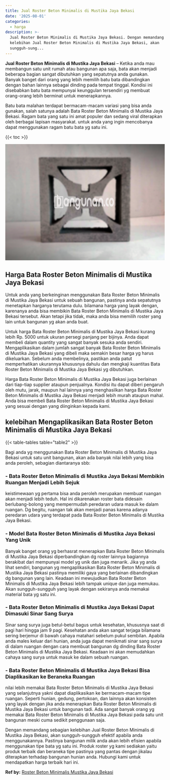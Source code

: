 ```yaml
---
title: Jual Roster Beton Minimalis di Mustika Jaya Bekasi
date: '2025-08-01'
categories:
  - harga
description: >-
  Jual Roster Beton Minimalis di Mustika Jaya Bekasi. Dengan memandang sebagian
  kelebihan Jual Roster Beton Minimalis di Mustika Jaya Bekasi, akan
  sungguh-sung...
---
```


**Jual Roster Beton Minimalis di Mustika Jaya Bekasi** – Ketika anda mau membangun satu unit rumah atau bangunan apa saja, bata akan menjadi beberapa bagian sangat dibutuhkan yang sepatutnya anda gunakan. Banyak banget dari orang yang lebih memilih batu bata dibandingkan dengan bahan lainnya sebagai dinding pada tempat tinggal. Kondisi ini disebabkan batu bata mempunyai keunggulan tersendiri yg membuat orang-orang lebih berminat untuk menerapkannya.

Batu bata malahan terdapat bermacam-macam variasi yang bisa anda gunakan, salah satunya adalah Bata Roster Beton Minimalis di Mustika Jaya Bekasi. Ragam bata yang satu ini amat populer dan sedang viral diterapkan oleh berbagai lapisan masyarakat. untuk anda yang ingin mencobanya dapat menggunakan ragam batu bata yg satu ini.

{{< toc >}}

![Jual Roster Beton Minimalis di Mustika Jaya Bekasi](/images/bata-roster-minimalis-26.png)

## Harga Bata Roster Beton Minimalis di Mustika Jaya Bekasi

Untuk anda yang berkeinginan menggunakan Bata Roster Beton Minimalis di Mustika Jaya Bekasi untuk sebuah bangunan, pastinya anda sepatutnya menetapkan harganya terutama dulu. bilamana harga yang layak dengan, karenanya anda bisa membikin Bata Roster Beton Minimalis di Mustika Jaya Bekasi tersebut. Akan tetapi jika tidak, maka anda bisa memilih roster yang lain untuk bangunan yg akan anda buat.

Untuk harga Bata Roster Beton Minimalis di Mustika Jaya Bekasi kurang lebih Rp. 5000 untuk ukuran persegi panjang per bijinya. Anda dapat membeli dalam quantity yang sangat banyak sesuka anda sendiri. Mengaplikasikan dalam jumlah sangat banyak Bata Roster Beton Minimalis di Mustika Jaya Bekasi yang dibeli maka semakin besar harga yg harus dikeluarkan. Sebelum anda membelinya, pastikan anda patut memperhatikan ukurannya khususnya dahulu dan mengkaji kuantitas Bata Roster Beton Minimalis di Mustika Jaya Bekasi yg dibutuhkan.

Harga Bata Roster Beton Minimalis di Mustika Jaya Bekasi juga berlainan dari tiap-tiap supplier ataupun penjualnya. Kondisi itu dapat diberi pengaruh oleh mutu, jarak, maupun hal lainnya yang menghasilkan harga Bata Roster Beton Minimalis di Mustika Jaya Bekasi menjadi lebih murah ataupun mahal. Anda bisa membeli Bata Roster Beton Minimalis di Mustika Jaya Bekasi yang sesuai dengan yang diinginkan kepada kami.

## kelebihan Mengaplikasikan Bata Roster Beton Minimalis di Mustika Jaya Bekasi

{{< table-tables table="table2" >}}

Bagi anda yg menggunakan Bata Roster Beton Minimalis di Mustika Jaya Bekasi untuk satu unit bangunan, akan ada banyak nilai lebih yang bisa anda peroleh, sebagian diantaranya sbb:

### \- Bata Roster Beton Minimalis di Mustika Jaya Bekasi Membikin Ruangan Menjadi Lebih Sejuk

keistimewaan yg pertama bisa anda peroleh merupakan membuat ruangan akan menjadi lebih teduh. Hal ini dikarenakan roster bata didesain berlubang-bolong yang mempermudah peredaran udara masuk ke dalam ruangan. Dg begitu, ruangan tak akan menjadi panas karena adanya peredaran udara yang terdapat pada Bata Roster Beton Minimalis di Mustika Jaya Bekasi.

### \- Model Bata Roster Beton Minimalis di Mustika Jaya Bekasi Yang Unik

Banyak banget orang yg berhasrat menerapkan Bata Roster Beton Minimalis di Mustika Jaya Bekasi diperbandingkan dg roster lainnya bagiannya berakibat dari mempunyai model yg unik dan juga menarik. Jika yg anda lihat sendiri, bangunan yg mengaplikasikan Bata Roster Beton Minimalis di Mustika Jaya Bekasi pastinya memiliki gaya yang berlainan dibandingkan dg bangunan yang lain. Keadaan ini mewujudkan Bata Roster Beton Minimalis di Mustika Jaya Bekasi lebih tampak unique dan juga memukau. Akan sungguh-sungguh yang layak dengan sekiranya anda memakai material bata yg satu ini.

### \- Bata Roster Beton Minimalis di Mustika Jaya Bekasi Dapat Dimasuki Sinar Sang Surya

Sinar sang surya juga betul-betul bagus untuk kesehatan, khususnya saat di pagi hari hingga jam 9 pagi. Kesehatan anda akan sangat terjaga bilamana sering berjemur di bawah cahaya matahari sebelum pukul sembilan. Apabila anda males keluar dari hunian, anda juga dapat menikmati sinar sang surya di dalam ruangan dengan cara membuat bangunan dg dinding Bata Roster Beton Minimalis di Mustika Jaya Bekasi. Keadaan ini akan memudahkan cahaya sang surya untuk masuk ke dalam sebuah ruangan.

### \- Bata Roster Beton Minimalis di Mustika Jaya Bekasi Bisa Diaplikasikan ke Beraneka Ruangan

nilai lebih memakai Bata Roster Beton Minimalis di Mustika Jaya Bekasi yang selanjutnya yakni dapat diaplikasikan ke bermacam-macam tipe ruangan. Seperti hunian, gedung, pertokoan, dan lainnya akan konsisten yang layak dengan jika anda menerapkan Bata Roster Beton Minimalis di Mustika Jaya Bekasi untuk bangunan tadi. Ada sangat banyak orang yg memakai Bata Roster Beton Minimalis di Mustika Jaya Bekasi pada satu unit bangunan meski cuma sedikit penggunaan saja.

Dengan memandang sebagian kelebihan Jual Roster Beton Minimalis di Mustika Jaya Bekasi, akan sungguh-sungguh efektif apabila anda menggunakannya. Pastinya bangunan milik anda akan lebih efisien apabila menggunakan tipe bata yg satu ini. Produk roster yg kami sediakan yaitu produk terbaik dan beraneka tipe pastinya yang pantas dengan jikalau diterapkan terhadap bangunan hunian anda. Hubungi kami untuk mendapatkan harga terbaik hari ini.

**Ref by:** [Roster Beton Minimalis Mustika Jaya Bekasi](https://id.wikipedia.org/wiki/Roster)
